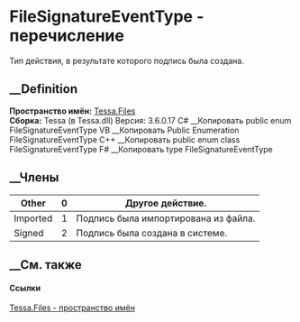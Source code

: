 # FileSignatureEventType - перечисление
Тип действия, в результате которого подпись была создана.
## __Definition
 **Пространство имён:** [Tessa.Files](N_Tessa_Files.htm)  
 **Сборка:** Tessa (в Tessa.dll) Версия: 3.6.0.17
C# __Копировать
     public enum FileSignatureEventType
VB __Копировать
     Public Enumeration FileSignatureEventType
C++ __Копировать
     public enum class FileSignatureEventType
F# __Копировать
     type FileSignatureEventType
##  __Члены
Other| 0|  Другое действие.  
---|---|---  
Imported| 1|  Подпись была импортирована из файла.  
Signed| 2|  Подпись была создана в системе.  
## __См. также
#### Ссылки
[Tessa.Files - пространство имён](N_Tessa_Files.htm)
